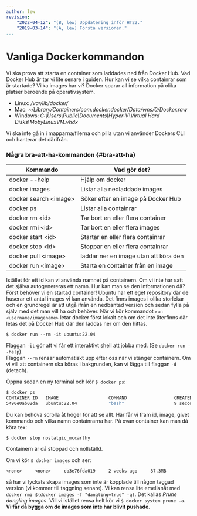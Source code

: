 ```yaml
---
author: lew
revision:
    "2022-04-12": "(B, lew) Uppdatering inför HT22."
    "2019-03-14": "(A, lew) Första versionen."
...
```

Vanliga Dockerkommandon
=======================

Vi ska prova att starta en container som laddades ned från Docker Hub. Vad Docker Hub är tar vi lite senare i guiden. Hur kan vi se vilka containrar som är startade? Vilka images har vi? Docker sparar all information på olika platser beroende på operativsystem.

* Linux: */var/lib/docker/*
* Mac: *~/Library/Containers/com.docker.docker/Data/vms/0/Docker.raw*
* Windows: *C:\Users\Public\Documents\Hyper-V\Virtual Hard Disks\MobyLinuxVM.vhdx*

Vi ska inte gå in i mapparna/filerna och pilla utan vi använder Dockers CLI och hanterar det därifrån.



### Några bra-att-ha-kommandon {#bra-att-ha}

| Kommando                    | Vad gör det?                          |
|-----------------------      |------------------------------------   |
| docker --help               | Hjälp om docker                       |
| docker images               | Listar alla nedladdade images         |
| docker search &lt;image&gt; | Söker efter en image på Docker Hub    |
| docker ps                   | Listar alla containrar                |
| docker rm &lt;id&gt;        | Tar bort en eller flera container     |
| docker rmi &lt;id&gt;       | Tar bort en eller flera images        |
| docker start &lt;id&gt;     | Startar en eller flera containrar     |
| docker stop &lt;id&gt;      | Stoppar en eller flera containrar     |
| docker pull &lt;image&gt;   | laddar ner en image utan att köra den |
| docker run &lt;image&gt;    | Starta en container från en image     |

Istället för ett id kan vi använda namnet på containern. Om vi inte har satt det själva autogenereras ett namn. Hur kan man se den informationen då? Först behöver vi en startad container! Ubuntu har ett eget repository där de huserar ett antal images vi kan använda. Det finns images i olika storlekar och en grundregel är att utgå ifrån en nedbantad version och sedan fylla på själv med det man vill ha och behöver. När vi kör kommandot `run <username/imagename>` letar docker först lokalt och om det inte återfinns där letas det på Docker Hub där den laddas ner om den hittas.

`$ docker run --rm -it ubuntu:22.04`

Flaggan `-it` gör att vi får ett interaktivt shell att jobba med. (Se `docker run --help`).  
Flaggan `--rm` rensar automatiskt upp efter oss när vi stänger containern. Om vi vill att containern ska köras i bakgrunden, kan vi lägga till flaggan `-d` (detach).

Öppna sedan en ny terminal och kör `$ docker ps`:

```bash
$ docker ps
CONTAINER ID   IMAGE                   COMMAND                  CREATED         STATUS         PORTS                     NAMES
5490e0ab02da   ubuntu:22.04            "bash"                   9 seconds ago   Up 8 seconds                             nostalgic_mccarthy
```

Du kan behöva scrolla åt höger för att se allt. Här får vi fram id, image, givet kommando och vilka namn containrarna har. På ovan container kan man då köra tex:

```
$ docker stop nostalgic_mccarthy
```

Containern är då stoppad och nollställd.

Om vi kör `$ docker images` och ser:
```
<none>     <none>     cb3e76fda019     2 weeks ago     87.3MB
```

så har vi lyckats skapa images som inte är kopplade till någon taggad version (vi kommer till taggning senare). Vi kan rensa lite emellanåt med `docker rmi $(docker images -f "dangling=true" -q)`. Det kallas *Prune dangling images*. Vill vi istället rensa helt kör vi `$ docker system prune -a`. **Vi får då bygga om de images som inte har blivit pushade**.
